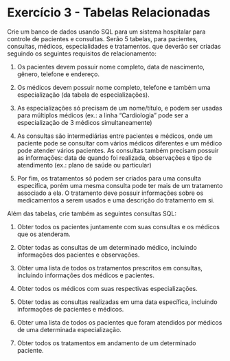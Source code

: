 # Exercício 3 - Tabelas Relacionadas
Crie um banco de dados usando SQL para um sistema hospitalar para controle de pacientes e consultas. Serão 5 tabelas, para pacientes, consultas, médicos, especialidades e tratamentos. que deverão ser criadas seguindo os seguintes requisitos de relacionamento:

1. Os pacientes devem possuir nome completo, data de nascimento, gênero, telefone e endereço.

2. Os médicos devem possuir nome completo, telefone e também uma especialização (da tabela de especializações).

3. As especializações só precisam de um nome/título, e podem ser usadas para múltiplos médicos (ex.: a linha “Cardiologia” pode ser a especialização de 3 médicos simultaneamente)

4. As consultas são intermediárias entre pacientes e médicos, onde um paciente pode se consultar com vários médicos diferentes e um médico pode atender vários pacientes. As consultas também precisam possuir as informações: data de quando foi realizada, observações e tipo de atendimento (ex.: plano de saúde ou particular)

5. Por fim, os tratamentos só podem ser criados para uma consulta específica, porém uma mesma consulta pode ter mais de um tratamento associado a ela. O tratamento deve possuir informações sobre os medicamentos a serem usados e uma descrição do tratamento em si.

Além das tabelas, crie também as seguintes consultas SQL:

1. Obter todos os pacientes juntamente com suas consultas e os médicos que os atenderam.

2. Obter todas as consultas de um determinado médico, incluindo informações dos pacientes e observações.

3. Obter uma lista de todos os tratamentos prescritos em consultas, incluindo informações dos médicos e pacientes.

4. Obter todos os médicos com suas respectivas especializações.

5. Obter todas as consultas realizadas em uma data específica, incluindo informações de pacientes e médicos.

6. Obter uma lista de todos os pacientes que foram atendidos por médicos de uma determinada especialização.

7. Obter todos os tratamentos em andamento de um determinado paciente.